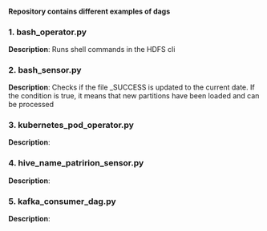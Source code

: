 #### Repository contains different examples of dags ####

### 1. bash_operator.py ###

**Description**: Runs shell commands in the HDFS cli

### 2. bash_sensor.py ###

**Description**:  Checks  if the file _SUCCESS is updated to the current date. If the condition is true, it means that new partitions have been loaded and can be processed


### 3. kubernetes_pod_operator.py ###

**Description**: 

### 4. hive_name_patririon_sensor.py ###

**Description**: 

### 5. kafka_consumer_dag.py ###

**Description**: 
